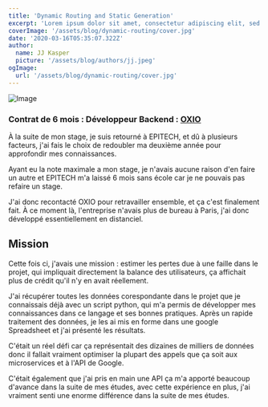 ```yaml
---
title: 'Dynamic Routing and Static Generation'
excerpt: 'Lorem ipsum dolor sit amet, consectetur adipiscing elit, sed do eiusmod tempor incididunt ut labore et dolore magna aliqua. Praesent elementum facilisis leo vel fringilla est ullamcorper eget. At imperdiet dui accumsan sit amet nulla facilities morbi tempus.'
coverImage: '/assets/blog/dynamic-routing/cover.jpg'
date: '2020-03-16T05:35:07.322Z'
author:
  name: JJ Kasper
  picture: '/assets/blog/authors/jj.jpeg'
ogImage:
  url: '/assets/blog/dynamic-routing/cover.jpg'
---
```


![Image](img/pro/oxio00.png)


### Contrat de 6 mois : Développeur Backend : [OXIO](http://oxio.com)

À la suite de mon stage, je suis retourné à EPITECH, et dû à plusieurs facteurs, j'ai fais le choix de redoubler ma deuxième année pour approfondir mes connaissances.

Ayant eu la note maximale a mon stage, je n'avais aucune raison d'en faire un autre et EPITECH m'a laissé 6 mois sans école car je ne pouvais pas refaire un stage.

J'ai donc recontacté OXIO pour retravailler ensemble, et ça c'est finalement fait. À ce moment là, l'entreprise n'avais plus de bureau à Paris, j'ai donc développé essentiellement en distanciel. 

## Mission 

Cette fois ci, j'avais une mission : estimer les pertes due à une faille dans le projet, qui impliquait directement la balance des utilisateurs, ça affichait plus de crédit qu'il n'y en avait réellement.

J'ai récupérer toutes les données corespondante dans le projet que je connaissais déjà avec un script python, qui m'a permis de développer mes connaissances dans ce langage et ses bonnes pratiques. Après un rapide traitement des données, je les ai mis en forme dans une google Spreadsheet et j'ai présenté les résultats.

C'était un réel défi car ça représentait des dizaines de milliers de données donc il fallait vraiment optimiser la plupart des appels que ça soit aux microservices et à l'API de Google.

C'était également que j'ai pris en main une API ça m'a apporté beaucoup d'avance dans la suite de mes études, avec cette expérience en plus, j'ai vraiment senti une enorme différence dans la suite de mes études.
